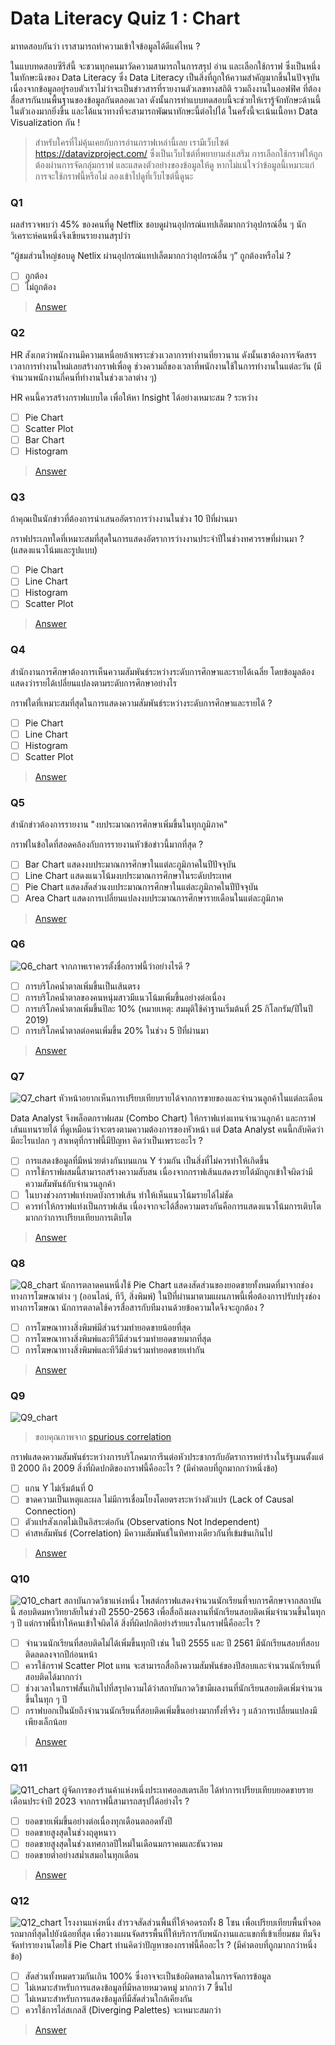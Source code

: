 # Data Literacy Quiz 1 : Chart

มาทดสอบกันว่า เราสามารถทำความเข้าใจข้อมูลได้ดีแค่ไหน ?

ในแบบทดสอบซีรีส์นี้ จะชวนทุกคนมาวัดความสามารถในการสรุป อ่าน และเลือกใช้กราฟ ซึ่งเป็นหนึ่งในทักษะนึงของ Data Literacy ซึ่ง Data Literacy เป็นสิ่งที่ถูกให้ความสำคัญมากขึ้นในปัจจุบัน เนื่องจากข้อมูลอยู่รอบตัวเราไม่ว่าจะเป็นข่าวสารที่รายงานตัวเลขทางสถิติ รวมถึงงานในออฟฟิศ ที่ต้องสื่อสารกันบนพื้นฐานของข้อมูลกันตลอดเวลา ดังนั้นการทำแบบทดสอบนี้จะช่วยให้เรารู้จักทักษะด้านนี้ในตัวเองมากยิ่งขึ้น และได้แนวทางที่จะสามารถพัฒนาทักษะนี้ต่อไปได้ ในครั้งนี้จะเน้นเนื้อหา Data Visualization กัน !

> สำหรับใครที่ไม่คุ้นเคยกับการอ่านกราฟเหล่านี้เลย เรามีเว็บไซต์ https://datavizproject.com/ ซึ่งเป็นเว็บไซต์ที่พยายามส่งเสริม การเลือกใช้กราฟให้ถูกต้องผ่านการจัดกลุ่มกราฟ และแสดงตัวอย่างของข้อมูลให้ดู หากไม่แน่ใจว่าข้อมูลนี้เหมาะแก่การจะใช้กราฟนี้หรือไม่ ลองเข้าไปดูที่เว็บไซต์นี้ดูนะ 

### Q1
ผลสำรวจพบว่า 45% ของคนที่ดู Netflix ชอบดูผ่านอุปกรณ์แทปเล็ตมากกว่าอุปกรณ์อื่น ๆ นักวิเคราะห์คนหนึ่งจึงเขียนรายงานสรุปว่า 

“ผู้ชมส่วนใหญ่ชอบดู Netlix ผ่านอุปกรณ์แทปเล็ตมากกว่าอุปกรณ์อื่น ๆ” ถูกต้องหรือไม่ ?

- [ ] ถูกต้อง
- [ ] ไม่ถูกต้อง

> [Answer](/data-literacy/1/1.txt)

### Q2
HR สังเกตว่าพนักงานมีความเหนื่อยล้าเพราะช่วงเวลาการทำงานที่ยาวนาน ดังนั้นเขาต้องการจัดสรรเวลาการทำงานใหม่เลยสร้างกราฟเพื่อดู
ช่วงความถี่ของเวลาที่พนักงานใช้ในการทำงานในแต่ละวัน (มีจำนวนพนักงานกี่คนที่ทำงานในช่วงเวลาต่าง ๆ)

HR คนนี้ควรสร้างกราฟแบบใด เพื่อให้หา Insight ได้อย่างเหมาะสม ? ระหว่าง

- [ ] Pie Chart
- [ ] Scatter Plot
- [ ] Bar Chart 
- [ ] Histogram 

> [Answer](/data-literacy/1/2.txt)

### Q3
ถ้าคุณเป็นนักข่าวที่ต้องการนำเสนออัตราการว่างงานในช่วง 10 ปีที่ผ่านมา

กราฟประเภทใดที่เหมาะสมที่สุดในการแสดงอัตราการว่างงานประจำปีในช่วงทศวรรษที่ผ่านมา ? (แสดงแนวโน้มและรูปแบบ)

- [ ] Pie Chart
- [ ] Line Chart 
- [ ] Histogram 
- [ ] Scatter Plot

> [Answer](/data-literacy/1/3.txt)

### Q4
สำนักงานการศึกษาต้องการเห็นความสัมพันธ์ระหว่างระดับการศึกษาและรายได้เฉลี่ย โดยข้อมูลต้องแสดงว่ารายได้เปลี่ยนแปลงตามระดับการศึกษาอย่างไร

กราฟใดที่เหมาะสมที่สุดในการแสดงความสัมพันธ์ระหว่างระดับการศึกษาและรายได้ ?

- [ ] Pie Chart
- [ ] Line Chart 
- [ ] Histogram 
- [ ] Scatter Plot

> [Answer](/data-literacy/1/4.txt)

### Q5
สำนักข่าวต้องการรายงาน "งบประมาณการศึกษาเพิ่มขึ้นในทุกภูมิภาค" 

กราฟในข้อใดที่สอดคล้องกับการรายงานหัวข้อข่าวนี้มากที่สุด ?

- [ ] Bar Chart แสดงงบประมาณการศึกษาในแต่ละภูมิภาคในปีปัจจุบัน
- [ ] Line Chart แสดงแนวโน้มงบประมาณการศึกษาในระดับประเทศ
- [ ] Pie Chart แสดงสัดส่วนงบประมาณการศึกษาในแต่ละภูมิภาคในปีปัจจุบัน 
- [ ] Area Chart แสดงการเปลี่ยนแปลงงบประมาณการศึกษารายเดือนในแต่ละภูมิภาค

> [Answer](/data-literacy/1/5.txt)

### Q6
![Q6_chart](/data-literacy/1/q6_chart.png)
จากภาพเราควรตั้งชื่อกราฟนี้ว่าอย่างไรดี ?

- [ ] การบริโภคน้ำตาลเพิ่มขึ้นเป็นเส้นตรง
- [ ] การบริโภคน้ำตาลของคนหนุ่มสาวมีแนวโน้มเพิ่มขึ้นอย่างต่อเนื่อง
- [ ] การบริโภคน้ำตาลเพิ่มขึ้นปีละ 10% (หมายเหตุ: สมมุติใช้ค่าฐานเริ่มต้นที่ 25 กิโลกรัม/ปีในปี 2019)
- [ ] การบริโภคน้ำตาลต่อคนเพิ่มขึ้น 20% ในช่วง 5 ปีที่ผ่านมา

> [Answer](/data-literacy/1/6.txt)

### Q7
![Q7_chart](/data-literacy/1/q7_chart.png)
หัวหน้าอยากเห็นการเปรียบเทียบรายได้จากการขายของและจำนวนลูกค้าในแต่ละเดือน 

Data Analyst จึงพล็อตกราฟผสม (Combo Chart) ให้กราฟแท่งแทนจำนวนลูกค้า และกราฟเส้นแทนรายได้ ที่ดูเหมือนว่าจะตรงตามความต้องการของหัวหน้า แต่ Data Analyst คนนี้กลับคิดว่ามีอะไรแปลก ๆ สาเหตุที่กราฟนี้มีปัญหา คิดว่าเป็นเพราะอะไร ?

- [ ] การแสดงข้อมูลที่มีหน่วยต่างกันบนแกน Y ร่วมกัน เป็นสิ่งที่ไม่ควรทำให้เกิดขึ้น
- [ ] การใช้กราฟผสมนี้สามารถสร้างความสับสน เนื่องจากกราฟเส้นแสดงรายได้มักถูกเข้าใจผิดว่ามีความสัมพันธ์กับจำนวนลูกค้า
- [ ] ในบางช่วงกราฟแท่งบดบังกราฟเส้น ทำให้เห็นแนวโน้มรายได้ไม่ชัด
- [ ] ควรทำให้กราฟแท่งเป็นกราฟเส้น เนื่องจากจะได้สื่อความตรงกันคือการแสดงแนวโน้มการเติบโต มากกว่าการเปรียบเทียบการเติบโต

> [Answer](/data-literacy/1/7.txt)

### Q8
![Q8_chart](/data-literacy/1/q8_chart.png)
นักการตลาดคนหนึ่งใช้ Pie Chart แสดงสัดส่วนของยอดขายทั้งหมดที่มาจากช่องทางการโฆษณาต่าง ๆ (ออนไลน์, ทีวี, สิ่งพิมพ์) ในปีที่ผ่านมาตามแผนภาพนี้เพื่อต้องการปรับปรุงช่องทางการโฆษณา นักการตลาดใช้ควรสื่อสารกับทีมงานด้วยข้อความใดจึงจะถูกต้อง ?

- [ ] การโฆษณาทางสิ่งพิมพ์มีส่วนร่วมทำยอดขายน้อยที่สุด
- [ ] การโฆษณาทางสิ่งพิมพ์และทีวีมีส่วนร่วมทำยอดขายมากที่สุด
- [ ] การโฆษณาทางสิ่งพิมพ์และทีวีมีส่วนร่วมทำยอดขายเท่ากัน

> [Answer](/data-literacy/1/8.txt)

### Q9
![Q9_chart](/data-literacy/1/q9_chart.png)
> ขอบคุณภาพจาก [spurious correlation](https://tylervigen.com/spurious/correlation/5920_per-capita-consumption-of-margarine_correlates-with_the-divorce-rate-in-maine)

กราฟแสดงความสัมพันธ์ระหว่างการบริโภคมาการีนต่อหัวประชากรกับอัตราการหย่าร้างในรัฐเมนตั้งแต่ปี 2000 ถึง 2009 สิ่งที่ผิดปกติของกราฟนี้คืออะไร ? (มีคำตอบที่ถูกมากกว่าหนึ่งข้อ)

- [ ] แกน Y ไม่เริ่มต้นที่ 0
- [ ] ขาดความเป็นเหตุและผล ไม่มีการเชื่อมโยงโดยตรงระหว่างตัวแปร (Lack of Causal Connection)
- [ ] ตัวแปรสังเกตไม่เป็นอิสระต่อกัน (Observations Not Independent)
- [ ] ค่าสหสัมพันธ์ (Correlation) มีความสัมพันธ์ในทิศทางเดียวกันที่เข้มข้นเกินไป 

> [Answer](/data-literacy/1/9.txt)

### Q10
![Q10_chart](/data-literacy/1/q10_chart.png)
สถาบันกวดวิชาแห่งหนึ่ง โพสต์กราฟแสดงจำนวนนักเรียนที่จบการศึกษาจากสถาบันนี้ สอบติดมหาวิทยาลัยในช่วงปี 2550-2563 เพื่อสื่อถึงผลงานที่นักเรียนสอบติดเพิ่มจำนวนขึ้นในทุก ๆ ปี แต่กราฟนี้ทำให้คนเข้าใจผิดได้ สิ่งที่ผิดปกติอย่างร้ายแรงในกราฟนี้คืออะไร ?

- [ ] จำนวนนักเรียนที่สอบติดไม่ได้เพิ่มขึ้นทุกปี เช่น ในปี 2555 และ ปี 2561 มีนักเรียนสอบที่สอบติดลดลงจากปีก่อนหน้า
- [ ] ควรใช้กราฟ Scatter Plot แทน จะสามารถสื่อถึงความสัมพันธ์ของปีสอบและจำนวนนักเรียนที่สอบติดได้มากกว่า
- [ ] ช่วงเวลาในกราฟสั้นเกินไปที่สรุปความได้ว่าสถาบันกวดวิชามีผลงานที่นักเรียนสอบติดเพิ่มจำนวนขึ้นในทุก ๆ ปี
- [ ] กราฟบอกเป็นนัยถึงจำนวนนักเรียนที่สอบติดเพิ่มขึ้นอย่างมากทั้งที่จริง ๆ แล้วการเปลี่ยนแปลงมีเพียงเล็กน้อย

> [Answer](/data-literacy/1/10.txt)

### Q11
![Q11_chart](/data-literacy/1/q11_chart.png)
ผู้จัดการของร้านค้าแห่งหนึ่งประเทศออสเตรเลีย ได้ทำการเปรียบเทียบยอดขายรายเดือนประจำปี 2023 จากกราฟนี้สามารถสรุปได้อย่างไร ?

- [ ] ยอดขายเพิ่มขึ้นอย่างต่อเนื่องทุกเดือนตลอดทั้งปี
- [ ] ยอดขายสูงสุดในช่วงฤดูหนาว
- [ ] ยอดขายสูงสุดในช่วงเทศกาลปีใหม่ในเดือนมกราคมและธันวาคม
- [ ] ยอดขายต่ำอย่างสม่ำเสมอในทุกเดือน

> [Answer](/data-literacy/1/11.txt)

### Q12
![Q12_chart](/data-literacy/1/q12_chart.png)
โรงงานแห่งหนึ่ง สำรวจสัดส่วนพื้นที่ให้จอดรถทั้ง 8 โซน เพื่อเปรียบเทียบพื้นที่จอดรถมากที่สุดไปยังน้อยที่สุด เพื่อวางแผนจัดสรรพื้นที่ให้บริการกับพนักงานและแขกที่เข้าเยี่ยมชม ทีมจึงจัดทำรายงานโดยใช้ Pie Chart ท่านคิดว่าปัญหาของกราฟนี้คืออะไร ? (มีคำตอบที่ถูกมากกว่าหนึ่งข้อ)

- [ ] สัดส่วนทั้งหมดรวมกันเกิน 100% ซึ่งอาจจะเป็นข้อผิดพลาดในการจัดการข้อมูล
- [ ] ไม่เหมาะสำหรับการแสดงข้อมูลที่มีหลายหมวดหมู่ มากกว่า 7 ขึ้นไป
- [ ] ไม่เหมาะสำหรับการแสดงข้อมูลที่มีสัดส่วนใกล้เคียงกัน
- [ ] ควรใช้การไล่สเกลสี (Diverging Palettes) จะเหมาะสมกว่า

> [Answer](/data-literacy/1/12.txt)
